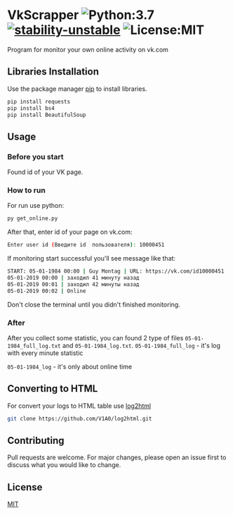 # VkScrapper ![Python:3.7](https://img.shields.io/badge/Python-3.7-yellow) [![stability-unstable](https://img.shields.io/badge/stability-unstable-yellow.svg)](https://github.com/emersion/stability-badges#unstable) ![License:MIT](https://img.shields.io/github/license/V1A0/VkScrapper)
 
 Program for monitor your own online activity on vk.com

## Libraries Installation

Use the package manager [pip](https://pip.pypa.io/en/stable/) to install libraries.

```python
pip install requests
pip install bs4
pip install BeautifulSoup
```

## Usage

### Before you start
Found id of your VK page.

### How to run
For run use python:
```bash
py get_online.py
```
After that, enter id of your page on vk.com:
```bash
Enter user id (Введите id  пользователя): 10000451
```
If monitoring start successful you'll see message like that:
```bash
START: 05-01-1984 00:00 | Guy Montag | URL: https://vk.com/id10000451
05-01-2019 00:00 | заходил 41 минуту назад
05-01-2019 00:01 | заходил 42 минуты назад
05-01-2019 00:02 | Online
```
Don't close the terminal until you didn't finished monitoring.

### After
After you collect some statistic, you can found 2 type of files `05-01-1984_full_log.txt` and `05-01-1984_log.txt`.
`05-01-1984_full_log` - it's log with every minute statistic

`05-01-1984_log` - it's only about online time

## Converting to HTML
For convert your logs to HTML table use [log2html](https://github.com/V1A0/log2html)
```bash
git clone https://github.com/V1A0/log2html.git
```

## Contributing
Pull requests are welcome. For major changes, please open an issue first to discuss what you would like to change.

## License
[MIT](https://choosealicense.com/licenses/mit/)